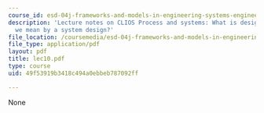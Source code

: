 ```yaml
---
course_id: esd-04j-frameworks-and-models-in-engineering-systems-engineering-system-design-spring-2007
description: 'Lecture notes on CLIOS Process and systems: What is design? What do
  we mean by a system design?'
file_location: /coursemedia/esd-04j-frameworks-and-models-in-engineering-systems-engineering-system-design-spring-2007/49f53919b3418c494a0ebbeb787092ff_lec10.pdf
file_type: application/pdf
layout: pdf
title: lec10.pdf
type: course
uid: 49f53919b3418c494a0ebbeb787092ff

---
```

None